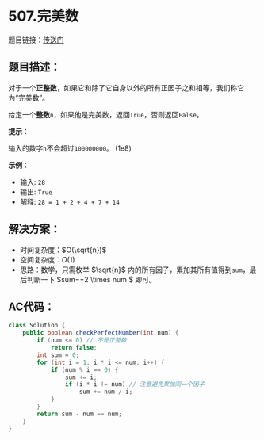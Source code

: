 # 507.完美数
题目链接：[传送门](https://leetcode-cn.com/problems/perfect-number/)

## 题目描述：
对于一个**正整数**，如果它和除了它自身以外的所有正因子之和相等，我们称它为“完美数”。

给定一个**整数**`n`，如果他是完美数，返回`True`，否则返回`False`。

**提示**：

输入的数字`n`不会超过`100000000`。 (1e8)

**示例**：

- 输入: `28`
- 输出: `True`
- 解释: `28 = 1 + 2 + 4 + 7 + 14`

## 解决方案：
- 时间复杂度：$O(\sqrt{n})$
- 空间复杂度：$O(1)$
- 思路：数学，只需枚举 $\sqrt{n}$ 内的所有因子，累加其所有值得到`sum`，最后判断一下 $sum==2 \times num $ 即可。

## AC代码：
```java
class Solution {
	public boolean checkPerfectNumber(int num) {
		if (num <= 0) // 不是正整数
			return false;
		int sum = 0;
		for (int i = 1; i * i <= num; i++) {
			if (num % i == 0) {
				sum += i;
				if (i * i != num) // 注意避免累加同一个因子
					sum += num / i;
			}
		}
		return sum - num == num;
	}
}
```
